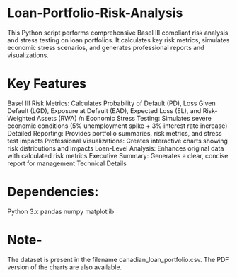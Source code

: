 # Loan-Portfolio-Risk-Analysis
This Python script performs comprehensive Basel III compliant risk analysis and stress testing on loan portfolios. It calculates key risk metrics, simulates economic stress scenarios, and generates professional reports and visualizations.
# Key Features
Basel III Risk Metrics: Calculates Probability of Default (PD), Loss Given Default (LGD), Exposure at Default (EAD), Expected Loss (EL), and Risk-Weighted Assets (RWA)
/n Economic Stress Testing: Simulates severe economic conditions (5% unemployment spike + 3% interest rate increase)
Detailed Reporting: Provides portfolio summaries, risk metrics, and stress test impacts
Professional Visualizations: Creates interactive charts showing risk distributions and impacts
Loan-Level Analysis: Enhances original data with calculated risk metrics
Executive Summary: Generates a clear, concise report for management
Technical Details
# Dependencies:
Python 3.x
pandas
numpy
matplotlib
# Note-
The dataset is present in the filename canadian_loan_portfolio.csv. The PDF version of the charts are also available.

